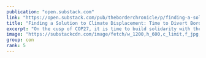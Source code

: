 ```yaml
---
publication: "open.substack.com"
link: "https://open.substack.com/pub/theborderchronicle/p/finding-a-solution-to-climate-displacement"
title: "Finding a Solution to Climate Displacement: Time to Divert Border Enforcement Billions into Loss and Damage Finance"
excerpt: "On the cusp of COP27, it is time to build solidarity with the increasing millions displaced by climate, not more deadly walls."
image: "https://substackcdn.com/image/fetch/w_1200,h_600,c_limit,f_jpg,q_auto:good,fl_progressive:steep/https%3A%2F%2Fbucketeer-e05bbc84-baa3-437e-9518-adb32be77984.s3.amazonaws.com%2Fpublic%2Fimages%2F14743734-118b-4edc-8ac0-2721fa3ffcf9_4032x3024.jpeg"
group: con
rank: 5
---
```


